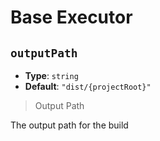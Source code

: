 
<!-- Generated by @storm-software/untyped -->
<!-- Do not edit this file directly -->

# Base Executor

## `outputPath`
- **Type**: `string`
- **Default**: `"dist/{projectRoot}"`

> Output Path


The output path for the build


